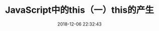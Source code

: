 ---
title: JavaScript中的this（一）this的产生
date: 2018-12-06 22:32:43
tags: [JavaScript]
categories: [JavaScript]
description: this的产生
---